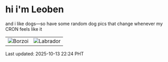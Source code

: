 # hi i'm Leoben

and i like dogs—so have some random dog pics that change whenever my CRON feels like it

|  |  |
|--------|----------|
| ![Borzoi](https://random-dog-vercel.vercel.app/api/random-borzoi?v=1760365448) | ![Labrador](https://random-dog-vercel.vercel.app/api/random-labrador?v=1760365448) |

Last updated: 2025-10-13 22:24 PHT
